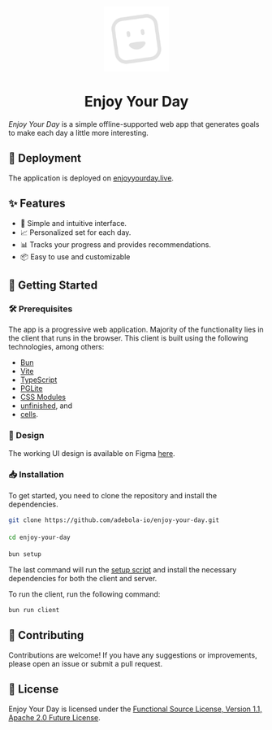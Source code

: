 <p align="center">
    <img src="assets/icon-gray.svg" width="128" height="128" alt="Icon of Enjoy Your Day, a square white outline with dot-circled eyes and a smiley face, slightly tilted to the right.">
</p>

<p align="center">
    <h1 align="center">Enjoy Your Day</h1>
</p>

_Enjoy Your Day_ is a simple offline-supported web app that generates goals to make each day a little more interesting.

## 🚀 Deployment

The application is deployed on [enjoyyourday.live](https://enjoyyourday.live).

## ✨ Features

- 📝 Simple and intuitive interface.
- 📈 Personalized set for each day.
- 📊 Tracks your progress and provides recommendations.
- 📦 Easy to use and customizable

## 🏁 Getting Started

### 🛠️ Prerequisites

The app is a progressive web application. Majority of the functionality lies in the client that runs in the browser. This client is built using the following technologies, among others:

- [Bun](https://bun.sh/)
- [Vite](https://vitejs.dev/)
- [TypeScript](https://www.typescriptlang.org/)
- [PGLite](https://github.com/electric-sql/pglite)
- [CSS Modules](https://github.com/css-modules/css-modules)
- [unfinished](https://github.com/adebola-io/unfinished), and
- [cells](https://github.com/adebola-io/cells).

### 🎨 Design

The working UI design is available on Figma [here](https://www.figma.com/design/ANBzTQord4FWzzxzsMzz61/Enjoy-Your-Day?node-id=16-52&t=NpdQhq0snsail8Y7-1).

### 📥 Installation

To get started, you need to clone the repository and install the dependencies.

```sh
git clone https://github.com/adebola-io/enjoy-your-day.git

cd enjoy-your-day

bun setup
```

The last command will run the [setup script](./setup/onboarding.sh) and install the necessary dependencies for both the client and server.

To run the client, run the following command:

```sh
bun run client
```

## 🤝 Contributing

Contributions are welcome! If you have any suggestions or improvements, please open an issue or submit a pull request.

## 📄 License

Enjoy Your Day is licensed under the [Functional Source License, Version 1.1, Apache 2.0 Future License](LICENSE.md).
